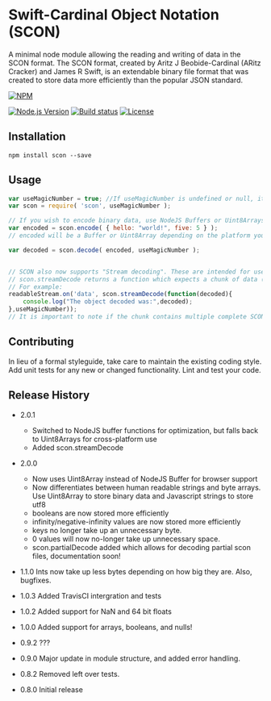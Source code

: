 Swift-Cardinal Object Notation (SCON)
=========

A minimal node module allowing the reading and writing of data in the SCON format.
The SCON format, created by Aritz J Beobide-Cardinal (ARitz Cracker) and James R Swift, is an extendable binary file format that was created to store data more efficiently than the popular JSON standard.

[![NPM][npm-image]][npm-url]

[![Node.js Version][node-version-image]][node-version-url]
[![Build status][build-status-image]][build-status-url]
[![License][license-image]][license-url]

## Installation

```shell
npm install scon --save
```

## Usage

```js
var useMagicNumber = true; //If useMagicNumber is undefined or null, it will default to true;
var scon = require( 'scon', useMagicNumber );

// If you wish to encode binary data, use NodeJS Buffers or Uint8Arrays
var encoded = scon.encode( { hello: "world!", five: 5 } );
// encoded will be a Buffer or Uint8Array depending on the platform you're using it on.

var decoded = scon.decode( encoded, useMagicNumber );


// SCON also now supports "Stream decoding". These are intended for use where you get a stream of never-ending scon data.
// scon.streamDecode returns a function which expects a chunk of data (Uint8Array, Buffer, or String with characters no higher than 255)
// For example:
readableStream.on('data', scon.streamDecode(function(decoded){
	console.log("The object decoded was:",decoded);
},useMagicNumber));
// It is important to note if the chunk contains multiple complete SCONs, the callback will be called IN SYNC, this is to make sure that the entire chunk is read before the next one arrives.

```

## Contributing

In lieu of a formal styleguide, take care to maintain the existing coding style.
Add unit tests for any new or changed functionality. Lint and test your code.

## Release History
* 2.0.1
  * Switched to NodeJS buffer functions for optimization, but falls back to Uint8Arrays for cross-platform use
  * Added scon.streamDecode

* 2.0.0 
  * Now uses Uint8Array instead of NodeJS Buffer for browser support
  * Now differentiates between human readable strings and byte arrays. Use Uint8Array to store binary data and Javascript strings to store utf8
  * booleans are now stored more efficiently
  * infinity/negative-infinity values are now stored more efficiently
  * keys no longer take up an unnecessary byte.
  * 0 values will now no-longer take up unnecessary space.
  * scon.partialDecode added which allows for decoding partial scon files, documentation soon!
  
* 1.1.0 Ints now take up less bytes depending on how big they are. Also, bugfixes.
* 1.0.3 Added TravisCI intergration and tests
* 1.0.2 Added support for NaN and 64 bit floats
* 1.0.0 Added support for arrays, booleans, and nulls!
* 0.9.2 ???
* 0.9.0 Major update in module structure, and added error handling.
* 0.8.2 Removed left over tests.
* 0.8.0 Initial release

[npm-image]: https://nodei.co/npm/scon.png?downloads=true&downloadRank=true&stars=true
[npm-url]: https://nodei.co/npm/scon/

[node-version-image]: https://img.shields.io/node/v/scon.svg
[node-version-url]: https://nodejs.org/en/download/

[build-status-image]: https://travis-ci.org/BlueStone-Tech-Enterprises/scon.svg
[build-status-url]: https://travis-ci.org/BlueStone-Tech-Enterprises/scon

[license-image]: https://img.shields.io/npm/l/scon.svg?maxAge=2592000
[license-url]: LICENSE
